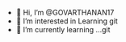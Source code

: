 - 👋 Hi, I’m @GOVARTHANAN17
- 👀 I’m interested in Learning git
- 🌱 I’m currently learning ...git


<!---
GOVARTHANAN17/GOVARTHANAN17 is a ✨ special ✨ repository because its `README.md` (this file) appears on your GitHub profile.
You can click the Preview link to take a look at your changes.
--->
